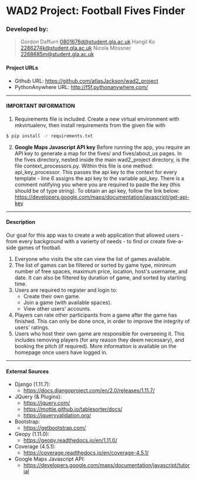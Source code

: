 # **WAD2 Project:** Football Fives Finder

### Developed by:
> Gordon Daffurn 0801676d@student.gla.ac.uk
> Hangil Ko 2286274k@student.gla.ac.uk
> Nicola Mössner 2268685m@student.gla.ac.uk

#### Project URLs
* Github URL: https://github.com/atlasJackson/wad2_project
* PythonAnywhere URL: http://f5f.pythonanywhere.com/
---
#### IMPORTANT INFORMATION

1. Requirements file is included. Create a new virtual environment with mkvirtualenv, then install requirements from the given file with

```sh
$ pip install -r requirements.txt
```
2. **Google Maps Javascript API key**
Before running the app, you require an API key to generate a map for the fives/<game> and fives/about_us pages.
In the fives directory, nested inside the main wad2_project directory, is the file context_processors.py. Within this file is one method: api_key_processor. This passes the api key to the context for every template - line 6 assigns the api key to the variable api_key. There is a comment notifying you where you are required to paste the key (this should be of type string). To obtain an api key, follow the link below:
https://developers.google.com/maps/documentation/javascript/get-api-key

---
#### Description
Our goal for this app was to create a web application that allowed users - from every background with a varierty of needs - to find or create five-a-side games of football.

1. Everyone who visits the site can view the list of games available.
2. The list of games can be filtered or sorted by game type, minimum number of free spaces, maximum price, location, host's username, and date. It can also be filtered by duration of game, and sorted by starting time.
3. Users are required to register and login to:
    * Create their own game.
    * Join a game (with available spaces).
    * View other users' accounts.
4. Players can rate other participants from a game after the game has finished. This can only be done once, in order to improve the integrity of users' ratings.
5. Users who host their own game are responsible for overseeing it. This includes removing players (for any reason they deem necessary), and booking the pitch (if required). More information is available on the homepage once users have logged in.
---
#### External Sources
* Django (1.11.7):
    * https://docs.djangoproject.com/en/2.0/releases/1.11.7/
* JQuery (& Plugins):
    * https://jquery.com/ 
    * https://mottie.github.io/tablesorter/docs/
    * https://jqueryvalidation.org/
* Bootstrap:
    * https://getbootstrap.com/ 
* Geopy (1.11.0):
    * https://geopy.readthedocs.io/en/1.11.0/ 
* Coverage (4.5.1):
    * https://coverage.readthedocs.io/en/coverage-4.5.1/
* Google Maps Javascript API: 
    * https://developers.google.com/maps/documentation/javascript/tutorial

